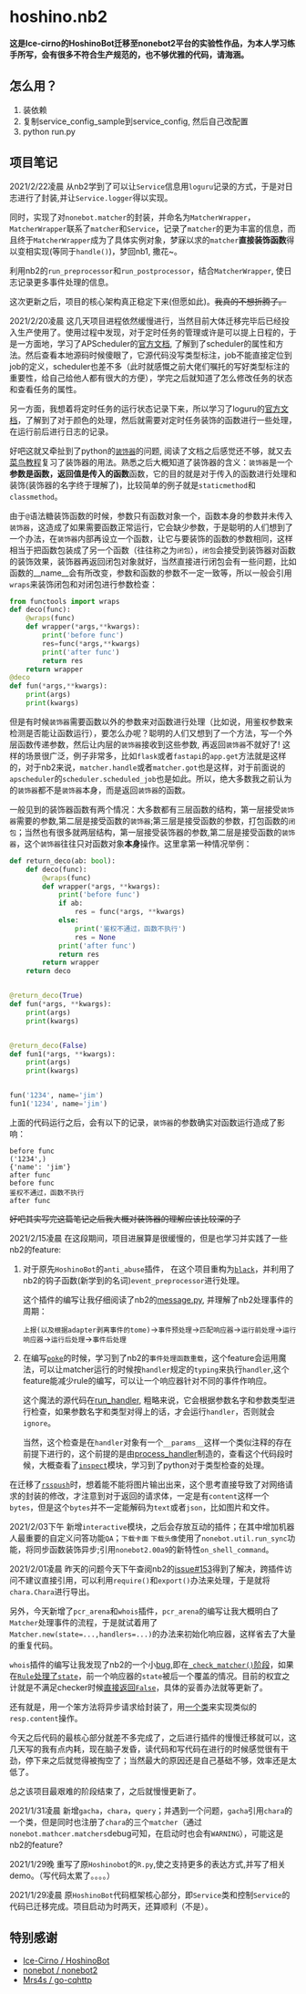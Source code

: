 # hoshino.nb2

**这是Ice-cirno的HoshinoBot迁移至nonebot2平台的实验性作品，为本人学习练手所写，会有很多不符合生产规范的，也不够优雅的代码，请海涵。**

## 怎么用？
1. 装依赖
2. 复制service_config_sample到service_config, 然后自己改配置
3. python run.py



## 项目笔记
2021/2/22凌晨 从nb2学到了可以让`Service`信息用`loguru`记录的方式，于是对日志进行了封装,并让`Service.logger`得以实现。

同时，实现了对`nonebot.matcher`的封装，并命名为`MatcherWrapper`，`MatcherWrapper`联系了`matcher`和`Service`，记录了`matcher`的更为丰富的信息，而且终于`MatcherWrapper`成为了具体实例对象，梦寐以求的`matcher`**直接装饰函数**得以变相实现(等同于`handle()`)，梦回nb1, 撒花~。

利用nb2的`run_preprocessor`和`run_postprocessor`，结合`MatcherWrapper`, 使日志记录更多事件处理的信息。

这次更新之后，项目的核心架构真正稳定下来(但愿如此)。~~我真的不想折腾了。~~



2021/2/20凌晨 这几天项目进程依然缓慢进行，当然目前大体迁移完毕后已经投入生产使用了。使用过程中发现，对于定时任务的管理或许是可以提上日程的，于是一方面地，学习了APScheduler的[官方文档](https://apscheduler.readthedocs.io/en/latest/userguide.html#), 了解到了scheduler的属性和方法。然后查看本地源码时候傻眼了，它源代码没写类型标注，job不能直接定位到job的定义，scheduler也差不多（此时就感慨之前大佬们嘱托的写好类型标注的重要性，给自己给他人都有很大的方便），学完之后就知道了怎么修改任务的状态和查看任务的属性。

另一方面，我想着将定时任务的运行状态记录下来，所以学习了loguru的[官方文档](https://loguru.readthedocs.io/en/stable/index.html)，了解到了对于颜色的处理，然后就需要对定时任务装饰的函数进行一些处理，在运行前后进行日志的记录。

好吧这就又牵扯到了python的[`装饰器`](https://docs.python.org/zh-cn/3/glossary.html#term-decorator)的问题, 阅读了文档之后感觉还不够，就又去[菜鸟教程](https://www.runoob.com/w3cnote/python-func-decorators.html)复习了装饰器的用法。熟悉之后大概知道了装饰器的含义：`装饰器`是一个**参数是函数，返回值是传入的函数**函数，它的目的就是对于传入的函数进行处理和装饰(装饰器的名字终于理解了)，比较简单的例子就是`staticmethod`和`classmethod`。

由于`@`语法糖装饰函数的时候，参数只有函数对象一个，函数本身的参数并未传入`装饰器`，这造成了如果需要函数正常运行，它会缺少参数，于是聪明的人们想到了一个办法，在`装饰器`内部再设立一个函数，让它与要装饰的函数的参数相同，这样相当于把函数包装成了另一个函数（往往称之为`闭包`），`闭包`会接受到装饰器对函数的装饰效果，装饰器再返回闭包对象就好，当然直接进行闭包会有一些问题，比如函数的__name__会有所改变，参数和函数的参数不一定一致等，所以一般会引用`wraps`来装饰闭包和对闭包进行参数检查：

```python
from functools import wraps
def deco(func):
    @wraps(func)
    def wrapper(*args,**kwargs):
        print('before func')
        res=func(*args,**kwargs)
        print('after func')
        return res
    return wrapper
@deco
def fun(*args,**kwargs):
    print(args)
    print(kwargs)
```

但是有时候`装饰器`需要函数以外的参数来对函数进行处理（比如说，用鉴权参数来检测是否能让函数运行），要怎么办呢？聪明的人们又想到了一个方法，写一个外层函数传递参数，然后让内层的`装饰器`接收到这些参数,  再返回`装饰器`不就好了! 这样的场景很广泛，例子非常多，比如`flask`或者`fastapi`的`app.get`方法就是这样的，对于nb2来说，`matcher.handle`或者`matcher.got`也是这样，对于前面说的`apscheduler`的`scheduler.scheduled_job`也是如此。所以，绝大多数我之前认为的`装饰器`都不是`装饰器`本身，而是返回`装饰器`的函数。

一般见到的装饰器函数有两个情况：大多数都有三层函数的结构，第一层接受`装饰器`需要的参数,第二层是接受函数的`装饰器`;第三层是接受函数的参数，打包函数的`闭包`；当然也有很多就两层结构，第一层接受装饰器的参数,第二层是接受函数的`装饰器`，这个`装饰器`往往只对函数对象**本身**操作。这里拿第一种情况举例：

```python
def return_deco(ab: bool):
    def deco(func):
        @wraps(func)
        def wrapper(*args, **kwargs):
            print('before func')
            if ab:
                res = func(*args, **kwargs)
            else:
                print('鉴权不通过，函数不执行')
                res = None
            print('after func')
            return res
        return wrapper
    return deco


@return_deco(True)
def fun(*args, **kwargs):
    print(args)
    print(kwargs)


@return_deco(False)
def fun1(*args, **kwargs):
    print(args)
    print(kwargs)


fun('1234', name='jim')
fun1('1234', name='jim')
```

上面的代码运行之后，会有以下的记录，`装饰器`的参数确实对函数运行造成了影响：

```
before func
('1234',)
{'name': 'jim'}
after func
before func
鉴权不通过，函数不执行
after func
```

~~好吧其实写完这篇笔记之后我大概对装饰器的理解应该比较深的了~~

2021/2/15凌晨 在这段期间，项目进展算是很缓慢的，但是也学习并实践了一些nb2的feature:

1.  对于原先`HoshinoBot`的`anti_abuse`插件， 在这个项目重构为[`black`](hoshino/base/black/__init__.py)，并利用了nb2的钩子函数(新学到的名词)`event_preprocessor`进行处理。

    这个插件的编写让我仔细阅读了nb2的[message.py](https://github.com/nonebot/nonebot2/blob/0428b1dd81263e474d7e18e36745d5bb9d572d14/nonebot/message.py),  并理解了nb2处理事件的周期：

    `上报(以及根据adapter剥离事件的tome)`->`事件预处理`->`匹配响应器`->`运行前处理`->`运行响应器`->`运行后处理`->`事件后处理`

2.  在编写[`poke`](hoshino/modules/interactive/poke.py)的时候，学习到了nb2的`事件处理函数重载`，这个feature会运用魔法，可以让matcher运行的时候按`handler`规定的`typing`来执行`handler`,这个feature能减少rule的编写，可以让一个响应器针对不同的事件作响应。

    这个魔法的源代码在[run_handler](https://github.com/nonebot/nonebot2/blob/0428b1dd81263e474d7e18e36745d5bb9d572d14/nonebot/matcher.py#L458), 粗略来说，它会根据参数名字和参数类型进行检查，如果参数名字和类型对得上的话，才会运行`handler`，否则就会`ignore`。

    当然，这个检查是在`handler`对象有一个`__params__`这样一个类似注释的存在前提下进行的，这个前提的是由[process_handler](https://github.com/nonebot/nonebot2/blob/0428b1dd81263e474d7e18e36745d5bb9d572d14/nonebot/matcher.py#L246)制造的，查看这个代码段时候，大概查看了[`inspect`](https://docs.python.org/zh-cn/3.9/library/inspect.html)模块，学习到了python对于类型检查的处理。


在迁移了[`rsspush`](hoshino\modules\information\rsspush\__init__.py)时，想着能不能将图片输出出来，这个思考直接导致了对网络请求的封装的修改，才注意到对于返回的请求体，一定是有`content`这样一个`bytes`，但是这个`bytes`并不一定能解码为`text`或者`json`，比如图片和文件。



2021/2/03下午 新增`interactive`模块，之后会存放互动的插件；在其中增加机器人最重要的自定义问答功能`QA`；`下载卡面` `下载头像`使用了`nonebot.util.run_sync`功能，将同步函数装饰异步;引用`nonebot2.00a9`的新特性`on_shell_command`。



2021/2/01凌晨  昨天的问题今天下午查阅nb2的[issue#153](https://github.com/nonebot/nonebot2/issues/153)得到了解决，跨插件访问不建议直接引用，可以利用`require()`和`export()`办法来处理，于是就将`chara.Chara`进行导出。

另外，今天新增了`pcr_arena`和`whois`插件，`pcr_arena`的编写让我大概明白了`Matcher`处理事件的流程，于是就试着用了`Matcher.new(state=...,handlers=...)`的办法来初始化响应器，这样省去了大量的重复代码。

`whois`插件的编写让我发现了nb2的一个小[bug](https://github.com/nonebot/nonebot2/issues/180),即在[`_check_matcher()`阶段](https://github.com/nonebot/nonebot2/blob/0428b1dd81263e474d7e18e36745d5bb9d572d14/nonebot/message.py#L102)，如果在[`Rule`处理了`state`](https://github.com/nonebot/nonebot2/blob/0428b1dd81263e474d7e18e36745d5bb9d572d14/nonebot/rule.py#L279)，前一个响应器的`state`被后一个覆盖的情况。目前的权宜之计就是不满足checker时候[直接返回`False`](hoshino/rule.py#L48)，具体的妥善办法就等更新了。

还有就是，用一个笨方法将异步请求给封装了，用[一个类](hoshino/util/aiohttpx.py)来实现类似的`resp.content`操作。

今天之后代码的最核心部分就差不多完成了，之后进行插件的慢慢迁移就可以，这几天写的我有点内耗，现在脑子发昏，读代码和写代码在进行的时候感觉很有干劲，停下来之后就觉得被掏空了；当然最大的原因还是自己基础不够，效率还是太低了。

总之该项目最艰难的阶段结束了，之后就慢慢更新了。



2021/1/31凌晨 新增`gacha`，`chara`，`query`；并遇到一个问题，`gacha`引用`chara`的一个类，但是同时也注册了`chara`的三个`matcher`（通过`nonebot.mathcer.matchers`debug可知，在启动时也会有`WARNING`），可能这是nb2的feature?



2021/1/29晚   重写了原`Hoshinobot`的`R.py`,使之支持更多的表达方式,并写了相关demo。（写代码太累了。。。。）

2021/1/29凌晨 原`HoshinoBot`代码框架核心部分，即`Service`类和控制`Service`的代码已迁移完成。项目启动为时两天，还算顺利（不是）。



## 特别感谢

- [Ice-Cirno / HoshinoBot](https://github.com/Ice-Cirno/HoshinoBot)
- [nonebot / nonebot2](https://github.com/nonebot/nonebot2)
- [Mrs4s / go-cqhttp](https://github.com/Mrs4s/go-cqhttp)

